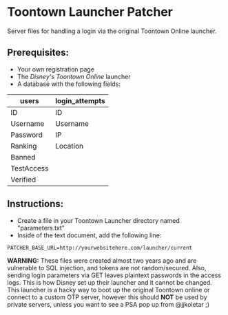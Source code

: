 # Toontown Launcher Patcher
Server files for handling a login via the original Toontown Online launcher.


## Prerequisites:
* Your own registration page
* The *Disney's Toontown Online* launcher
* A database with the following fields:

| users      | login_attempts |
|------------|----------------|
| ID         | ID             |
| Username   | Username       |
| Password   | IP             |
| Ranking    | Location       |
| Banned     |
| TestAccess |
| Verified   |

## Instructions:
* Create a file in your Toontown Launcher directory named "parameters.txt"
* Inside of the text document, add the following line:

```
PATCHER_BASE_URL=http://yourwebsitehere.com/launcher/current
```

**WARNING:** These files were created almost two years ago and are vulnerable to SQL injection, and tokens are not random/secured. Also, sending login parameters via GET leaves plaintext passwords in the access logs. This is how Disney set up their launcher and it cannot be changed. This launcher is a hacky way to boot up the original Toontown online or connect to a custom OTP server, however this should **NOT** be used by private servers, unless you want to see a PSA pop up from @jjkoletar ;)
